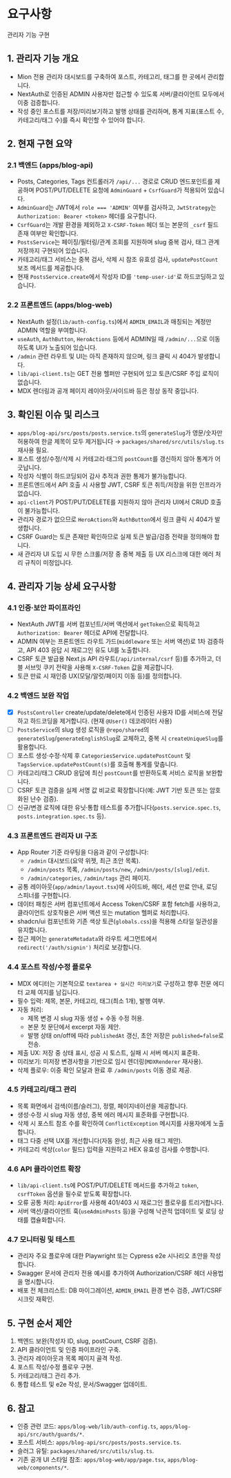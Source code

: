 # 요구사항

관리자 기능 구현

## 1. 관리자 기능 개요

- Mion 전용 관리자 대시보드를 구축하여 포스트, 카테고리, 태그를 한 곳에서 관리합니다.
- NextAuth로 인증된 ADMIN 사용자만 접근할 수 있도록 서버/클라이언트 모두에서 이중 검증합니다.
- 작성 중인 포스트를 저장/미리보기하고 발행 상태를 관리하며, 통계 지표(포스트 수, 카테고리/태그 수)를 즉시 확인할 수 있어야 합니다.

## 2. 현재 구현 요약

### 2.1 백엔드 (apps/blog-api)

- Posts, Categories, Tags 컨트롤러가 `/api/...` 경로로 CRUD 엔드포인트를 제공하며 POST/PUT/DELETE 요청에 `AdminGuard` + `CsrfGuard`가 적용되어 있습니다.
- `AdminGuard`는 JWT에서 `role === 'ADMIN'` 여부를 검사하고, `JwtStrategy`는 `Authorization: Bearer <token>` 헤더를 요구합니다.
- `CsrfGuard`는 개발 환경을 제외하고 `X-CSRF-Token` 헤더 또는 본문의 `_csrf` 필드 존재 여부만 확인합니다.
- `PostsService`는 페이징/필터링/관계 조회를 지원하며 slug 중복 검사, 태그 관계 저장까지 구현되어 있습니다.
- 카테고리/태그 서비스는 중복 검사, 삭제 시 참조 유효성 검사, `updatePostCount` 보조 메서드를 제공합니다.
- 현재 `PostsService.create`에서 작성자 ID를 `'temp-user-id'`로 하드코딩하고 있습니다.

### 2.2 프론트엔드 (apps/blog-web)

- NextAuth 설정(`lib/auth-config.ts`)에서 `ADMIN_EMAIL`과 매칭되는 계정만 ADMIN 역할을 부여합니다.
- `useAuth`, `AuthButton`, `HeroActions` 등에서 ADMIN일 때 `/admin/...`으로 이동하도록 UI가 노출되어 있습니다.
- `/admin` 관련 라우트 및 UI는 아직 존재하지 않으며, 링크 클릭 시 404가 발생합니다.
- `lib/api-client.ts`는 GET 전용 헬퍼만 구현되어 있고 토큰/CSRF 주입 로직이 없습니다.
- MDX 렌더링과 공개 페이지 레이아웃/사이드바 등은 정상 동작 중입니다.

## 3. 확인된 이슈 및 리스크

- `apps/blog-api/src/posts/posts.service.ts`의 `generateSlug`가 영문/숫자만 허용하여 한글 제목이 모두 제거됩니다 → `packages/shared/src/utils/slug.ts` 재사용 필요.
- 포스트 생성/수정/삭제 시 카테고리·태그의 `postCount`를 갱신하지 않아 통계가 어긋납니다.
- 작성자 식별이 하드코딩되어 감사 추적과 권한 통제가 불가능합니다.
- 프론트엔드에서 API 호출 시 사용할 JWT, CSRF 토큰 취득/저장을 위한 인프라가 없습니다.
- `api-client`가 POST/PUT/DELETE를 지원하지 않아 관리자 UI에서 CRUD 호출이 불가능합니다.
- 관리자 경로가 없으므로 `HeroActions`와 `AuthButton`에서 링크 클릭 시 404가 발생합니다.
- CSRF Guard는 토큰 존재만 확인하므로 실제 토큰 발급/검증 전략을 정의해야 합니다.
- 새 관리자 UI 도입 시 무한 스크롤/저장 중 중복 제출 등 UX 리스크에 대한 에러 처리 규칙이 미정입니다.

## 4. 관리자 기능 상세 요구사항

### 4.1 인증·보안 파이프라인

- NextAuth JWT를 서버 컴포넌트/서버 액션에서 `getToken`으로 획득하고 `Authorization: Bearer` 헤더로 API에 전달합니다.
- ADMIN 여부는 프론트엔드 라우트 가드(`middleware` 또는 서버 액션)로 1차 검증하고, API 403 응답 시 재로그인 유도 UI를 노출합니다.
- CSRF 토큰 발급용 Next.js API 라우트(`/api/internal/csrf` 등)를 추가하고, 더블 서브밋 쿠키 전략을 사용해 `X-CSRF-Token` 값을 제공합니다.
- 토큰 만료 시 재인증 UX(모달/알럿/페이지 이동 등)를 정의합니다.

### 4.2 백엔드 보완 작업

- [x] `PostsController` create/update/delete에서 인증된 사용자 ID를 서비스에 전달하고 하드코딩을 제거합니다. (현재 `@User()` 데코레이터 사용)
- [ ] `PostsService`의 slug 생성 로직을 `@repo/shared`의 `generateSlug`/`generateEnglishSlug`로 교체하고, 중복 시 `createUniqueSlug`를 활용합니다.
- [ ] 포스트 생성·수정·삭제 후 `CategoriesService.updatePostCount` 및 `TagsService.updatePostCount(s)`를 호출해 통계를 맞춥니다.
- [ ] 카테고리/태그 CRUD 응답에 최신 `postCount`를 반환하도록 서비스 로직을 보완합니다.
- [ ] CSRF 토큰 검증을 실제 서명 값 비교로 확장합니다(예: JWT 기반 토큰 또는 암호화된 난수 검증).
- [ ] 신규/변경 로직에 대한 유닛·통합 테스트를 추가합니다(`posts.service.spec.ts`, `posts.integration.spec.ts` 등).

### 4.3 프론트엔드 관리자 UI 구조

- App Router 기준 라우팅을 다음과 같이 구성합니다:
  - `/admin` 대시보드(요약 위젯, 최근 초안 목록).
  - `/admin/posts` 목록, `/admin/posts/new`, `/admin/posts/[slug]/edit`.
  - `/admin/categories`, `/admin/tags` 관리 페이지.
- 공통 레이아웃(`app/admin/layout.tsx`)에 사이드바, 헤더, 세션 만료 안내, 로딩 스피너를 구현합니다.
- 데이터 패칭은 서버 컴포넌트에서 Access Token/CSRF 포함 fetch를 사용하고, 클라이언트 상호작용은 서버 액션 또는 mutation 헬퍼로 처리합니다.
- shadcn/ui 컴포넌트와 기존 색상 토큰(`globals.css`)을 적용해 스타일 일관성을 유지합니다.
- 접근 제어는 `generateMetadata`와 라우트 세그먼트에서 `redirect('/auth/signin')` 처리로 보강합니다.

### 4.4 포스트 작성/수정 플로우

- MDX 에디터는 기본적으로 `textarea + 실시간 미리보기`로 구성하고 향후 전문 에디터 교체 여지를 남깁니다.
- 필수 입력: 제목, 본문, 카테고리, 태그(최소 1개), 발행 여부.
- 자동 처리:
  - 제목 변경 시 slug 자동 생성 + 수동 수정 허용.
  - 본문 첫 문단에서 excerpt 자동 제안.
  - 발행 상태 on/off에 따라 `publishedAt` 갱신, 초안 저장은 `published=false`로 전송.
- 제출 UX: 저장 중 상태 표시, 성공 시 토스트, 실패 시 서버 메시지 표준화.
- 미리보기: 미저장 변경사항을 기반으로 임시 렌더링(`MDXRenderer` 재사용).
- 삭제 플로우: 이중 확인 모달과 완료 후 `/admin/posts` 이동 경로 제공.

### 4.5 카테고리/태그 관리

- 목록 화면에서 검색(이름/슬러그), 정렬, 페이지네이션을 제공합니다.
- 생성·수정 시 slug 자동 생성, 중복 에러 메시지 표준화를 구현합니다.
- 삭제 시 포스트 참조 수를 확인하여 `ConflictException` 메시지를 사용자에게 노출합니다.
- 태그 다중 선택 UX를 개선합니다(자동 완성, 최근 사용 태그 제안).
- 카테고리 색상(`color` 필드) 입력을 지원하고 HEX 유효성 검사를 수행합니다.

### 4.6 API 클라이언트 확장

- `lib/api-client.ts`에 POST/PUT/DELETE 메서드를 추가하고 `token`, `csrfToken` 옵션을 필수로 받도록 확장합니다.
- 오류 공통 처리: `ApiError`를 사용해 401/403 시 재로그인 플로우를 트리거합니다.
- 서버 액션/클라이언트 훅(`useAdminPosts` 등)을 구성해 낙관적 업데이트 및 로딩 상태를 캡슐화합니다.

### 4.7 모니터링 및 테스트

- 관리자 주요 플로우에 대한 Playwright 또는 Cypress e2e 시나리오 초안을 작성합니다.
- Swagger 문서에 관리자 전용 예시를 추가하여 Authorization/CSRF 헤더 사용법을 명시합니다.
- 배포 전 체크리스트: DB 마이그레이션, `ADMIN_EMAIL` 환경 변수 검증, JWT/CSRF 시크릿 재확인.

## 5. 구현 순서 제안

1. 백엔드 보완(작성자 ID, slug, postCount, CSRF 검증).
2. API 클라이언트 및 인증 파이프라인 구축.
3. 관리자 레이아웃과 목록 페이지 골격 작성.
4. 포스트 작성/수정 플로우 구현.
5. 카테고리/태그 관리 추가.
6. 통합 테스트 및 e2e 작성, 문서/Swagger 업데이트.

## 6. 참고

- 인증 관련 코드: `apps/blog-web/lib/auth-config.ts`, `apps/blog-api/src/auth/guards/*`.
- 포스트 서비스: `apps/blog-api/src/posts/posts.service.ts`.
- 슬러그 유틸: `packages/shared/src/utils/slug.ts`.
- 기존 공개 UI 스타일 참조: `apps/blog-web/app/page.tsx`, `apps/blog-web/components/*`.

